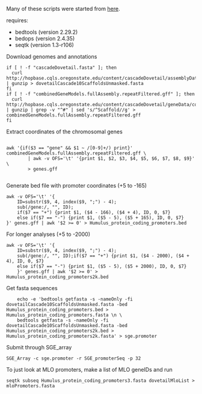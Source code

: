 Many of these scripts were started from [here](https://github.com/tobjores/Synthetic-Promoter-Designs-Enabled-by-a-Comprehensive-Analysis-of-Plant-Core-Promoters/blob/main/promoter_annotation/extract_promoter_seqs.sh).

requires:
- bedtools (version 2.29.2)
- bedops (version 2.4.35)
- seqtk (version 1.3-r106)


Download genomes and annotations
```shell
if [ ! -f "cascadeDovetail.fasta" ]; then
  curl http://hopbase.cqls.oregonstate.edu/content/cascadeDovetail/assemblyData/dovetailCascade10ScaffoldsUnmasked.fasta.gz | gunzip > dovetailCascade10ScaffoldsUnmasked.fasta
fi
if [ ! -f "combinedGeneModels.fullAssembly.repeatFiltered.gff" ]; then
  curl http://hopbase.cqls.oregonstate.edu/content/cascadeDovetail/geneData/combinedGeneModels/combinedGeneModels.fullAssembly.gff.gz | gunzip | grep -v "^#" | sed 's/^Scaffold//g' > combinedGeneModels.fullAssembly.repeatFiltered.gff
fi
```

Extract coordinates of the chromosomal genes
```shell
	
awk '{if($3 == "gene" && $1 ~ /[0-9]+/) print}' combinedGeneModels.fullAssembly.repeatFiltered.gff \
		| awk -v OFS='\t' '{print $1, $2, $3, $4, $5, $6, $7, $8, $9}' \
		> genes.gff
			
```
	
Generate bed file with promoter coordinates (+5 to -165)
```shell
awk -v OFS='\t' '{
	ID=substr($9, 4, index($9, ";") - 4);
	sub(/gene:/, "", ID);
	if($7 == "+") {print $1, ($4 - 166), ($4 + 4), ID, 0, $7}
	else if($7 == "-") {print $1, ($5 - 5), ($5 + 165), ID, 0, $7}
}' genes.gff | awk '$2 >= 0' > Humulus_protein_coding_promoters.bed
```
	
For longer analyses (+5 to -2000)
```shell
awk -v OFS='\t' '{
	ID=substr($9, 4, index($9, ";") - 4);
	sub(/gene:/, "", ID);if($7 == "+") {print $1, ($4 - 2000), ($4 + 4), ID, 0, $7}
	else if($7 == "-") {print $1, ($5 - 5), ($5 + 2000), ID, 0, $7}
	}' genes.gff | awk '$2 >= 0' > Humulus_protein_coding_promoters2k.bed
```

Get fasta sequences
```shell
	echo -e 'bedtools getfasta -s -nameOnly -fi dovetailCascade10ScaffoldsUnmasked.fasta -bed  Humulus_protein_coding_promoters.bed > Humulus_protein_coding_promoters.fasta \n \
	bedtools getfasta -s -nameOnly -fi dovetailCascade10ScaffoldsUnmasked.fasta -bed  Humulus_protein_coding_promoters2k.bed > Humulus_protein_coding_promoters2k.fasta' > sge.promoter	
```

Submit through SGE_array
```shell	
SGE_Array -c sge.promoter -r SGE_promoterSeq -p 32 	
```

	
To just look at MLO promoters, make a list of MLO geneIDs and run 
```shell
seqtk subseq Humulus_protein_coding_promoters3.fasta dovetailMloList > mloPromoters.fasta
```
